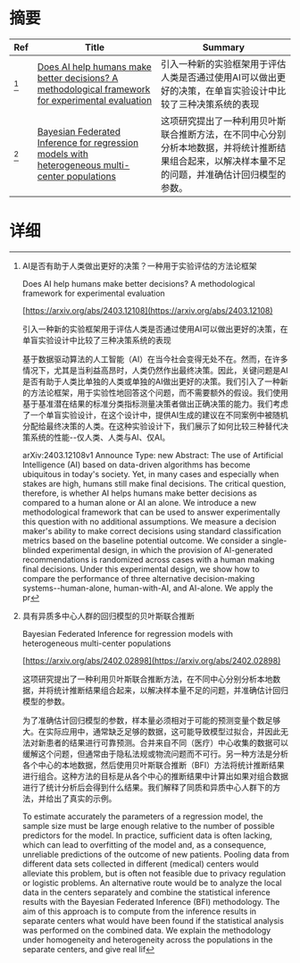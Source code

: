 # 摘要

| Ref | Title | Summary |
| --- | --- | --- |
| [^1] | [Does AI help humans make better decisions? A methodological framework for experimental evaluation](https://arxiv.org/abs/2403.12108) | 引入一种新的实验框架用于评估人类是否通过使用AI可以做出更好的决策，在单盲实验设计中比较了三种决策系统的表现 |
| [^2] | [Bayesian Federated Inference for regression models with heterogeneous multi-center populations](https://arxiv.org/abs/2402.02898) | 这项研究提出了一种利用贝叶斯联合推断方法，在不同中心分别分析本地数据，并将统计推断结果组合起来，以解决样本量不足的问题，并准确估计回归模型的参数。 |

# 详细

[^1]: AI是否有助于人类做出更好的决策？一种用于实验评估的方法论框架

    Does AI help humans make better decisions? A methodological framework for experimental evaluation

    [https://arxiv.org/abs/2403.12108](https://arxiv.org/abs/2403.12108)

    引入一种新的实验框架用于评估人类是否通过使用AI可以做出更好的决策，在单盲实验设计中比较了三种决策系统的表现

    

    基于数据驱动算法的人工智能（AI）在当今社会变得无处不在。然而，在许多情况下，尤其是当利益高昂时，人类仍然作出最终决策。因此，关键问题是AI是否有助于人类比单独的人类或单独的AI做出更好的决策。我们引入了一种新的方法论框架，用于实验性地回答这个问题，而不需要额外的假设。我们使用基于基准潜在结果的标准分类指标测量决策者做出正确决策的能力。我们考虑了一个单盲实验设计，在这个设计中，提供AI生成的建议在不同案例中被随机分配给最终决策的人类。在这种实验设计下，我们展示了如何比较三种替代决策系统的性能--仅人类、人类与AI、仅AI。

    arXiv:2403.12108v1 Announce Type: new  Abstract: The use of Artificial Intelligence (AI) based on data-driven algorithms has become ubiquitous in today's society. Yet, in many cases and especially when stakes are high, humans still make final decisions. The critical question, therefore, is whether AI helps humans make better decisions as compared to a human alone or AI an alone. We introduce a new methodological framework that can be used to answer experimentally this question with no additional assumptions. We measure a decision maker's ability to make correct decisions using standard classification metrics based on the baseline potential outcome. We consider a single-blinded experimental design, in which the provision of AI-generated recommendations is randomized across cases with a human making final decisions. Under this experimental design, we show how to compare the performance of three alternative decision-making systems--human-alone, human-with-AI, and AI-alone. We apply the pr
    
[^2]: 具有异质多中心人群的回归模型的贝叶斯联合推断

    Bayesian Federated Inference for regression models with heterogeneous multi-center populations

    [https://arxiv.org/abs/2402.02898](https://arxiv.org/abs/2402.02898)

    这项研究提出了一种利用贝叶斯联合推断方法，在不同中心分别分析本地数据，并将统计推断结果组合起来，以解决样本量不足的问题，并准确估计回归模型的参数。

    

    为了准确估计回归模型的参数，样本量必须相对于可能的预测变量个数足够大。在实际应用中，通常缺乏足够的数据，这可能导致模型过拟合，并因此无法对新患者的结果进行可靠预测。合并来自不同（医疗）中心收集的数据可以缓解这个问题，但通常由于隐私法规或物流问题而不可行。另一种方法是分析各个中心的本地数据，然后使用贝叶斯联合推断（BFI）方法将统计推断结果进行组合。这种方法的目标是从各个中心的推断结果中计算出如果对组合数据进行了统计分析后会得到什么结果。我们解释了同质和异质中心人群下的方法，并给出了真实的示例。

    To estimate accurately the parameters of a regression model, the sample size must be large enough relative to the number of possible predictors for the model. In practice, sufficient data is often lacking, which can lead to overfitting of the model and, as a consequence, unreliable predictions of the outcome of new patients. Pooling data from different data sets collected in different (medical) centers would alleviate this problem, but is often not feasible due to privacy regulation or logistic problems. An alternative route would be to analyze the local data in the centers separately and combine the statistical inference results with the Bayesian Federated Inference (BFI) methodology. The aim of this approach is to compute from the inference results in separate centers what would have been found if the statistical analysis was performed on the combined data. We explain the methodology under homogeneity and heterogeneity across the populations in the separate centers, and give real lif
    

